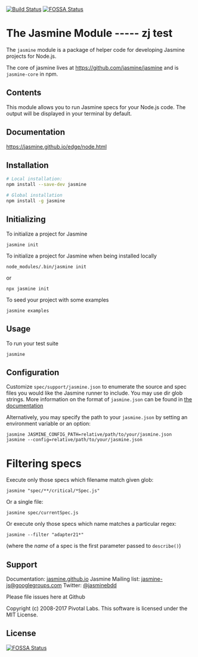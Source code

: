 [![Build Status](https://travis-ci.com/jasmine/jasmine-npm.png?branch=main)](https://travis-ci.com/jasmine/jasmine-npm)
[![FOSSA Status](https://app.fossa.io/api/projects/git%2Bgithub.com%2Fjasmine%2Fjasmine-npm.svg?type=shield)](https://app.fossa.io/projects/git%2Bgithub.com%2Fjasmine%2Fjasmine-npm?ref=badge_shield)

# The Jasmine Module ----- zj test

The `jasmine` module is a package of helper code for developing Jasmine projects for Node.js. 

The core of jasmine lives at https://github.com/jasmine/jasmine and is `jasmine-core` in npm.

## Contents

This module allows you to run Jasmine specs for your Node.js code. The output will be displayed in your terminal by default.

## Documentation

https://jasmine.github.io/edge/node.html

## Installation
```sh
# Local installation:
npm install --save-dev jasmine

# Global installation
npm install -g jasmine
```

## Initializing

To initialize a project for Jasmine

`jasmine init`

To initialize a project for Jasmine when being installed locally

`node_modules/.bin/jasmine init`

or

`npx jasmine init`

To seed your project with some examples

`jasmine examples`

## Usage

To run your test suite

`jasmine`

## Configuration

Customize `spec/support/jasmine.json` to enumerate the source and spec files you would like the Jasmine runner to include.
You may use dir glob strings.
More information on the format of `jasmine.json` can be found in [the documentation](http://jasmine.github.io/edge/node.html#section-Configuration)

Alternatively, you may specify the path to your `jasmine.json` by setting an environment variable or an option:

```shell
jasmine JASMINE_CONFIG_PATH=relative/path/to/your/jasmine.json
jasmine --config=relative/path/to/your/jasmine.json
```

# Filtering specs

Execute only those specs which filename match given glob:

```shell
jasmine "spec/**/critical/*Spec.js"
```

Or a single file:

```shell
jasmine spec/currentSpec.js
```

Or execute only those specs which name matches a particular regex:

```shell
jasmine --filter "adapter21*"
```

(where the *name* of a spec is the first parameter passed to `describe()`)


## Support

Documentation: [jasmine.github.io](https://jasmine.github.io)
Jasmine Mailing list: [jasmine-js@googlegroups.com](mailto:jasmine-js@googlegroups.com)
Twitter: [@jasminebdd](http://twitter.com/jasminebdd)

Please file issues here at Github

Copyright (c) 2008-2017 Pivotal Labs. This software is licensed under the MIT License.


## License
[![FOSSA Status](https://app.fossa.io/api/projects/git%2Bgithub.com%2Fjasmine%2Fjasmine-npm.svg?type=large)](https://app.fossa.io/projects/git%2Bgithub.com%2Fjasmine%2Fjasmine-npm?ref=badge_large)
